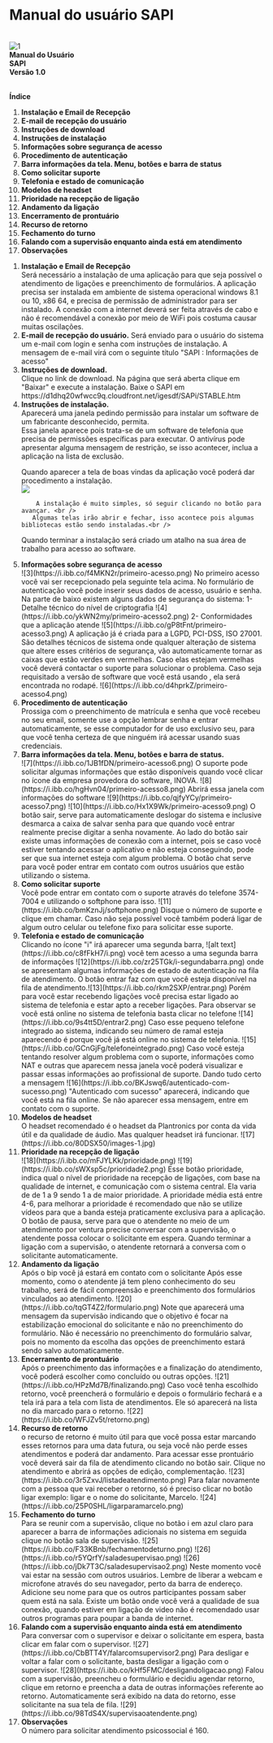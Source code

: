 # Manual do usuário SAPI
<br>![1](https://i.ibb.co/rdwpHxg/logomarca-1.png)
<br><b>Manual do Usuário</b> <br>
<b>SAPI</b><br>
<b>Versão 1.0</b><br><br>

<b>Índice</b>
<ol> 
<li><b>Instalação e Email de Recepção</b> </li>
<li><b>E-mail de recepção do usuário</b> </li>
<li><b>Instruções de download</b> </li>
<li><b>Instruções de instalação</b> </li>
<li><b>Informações sobre segurança de acesso</b> </li>
<li><b>Procedimento de autenticação</b> </li>
<li><b>Barra informações da tela. Menu, botôes e barra de status</b> </li>
<li><b>Como solicitar suporte</b> </li>
<li><b>Telefonia e estado de comunicação</b> </li>
<li><b>Modelos de headset</b> </li>
<li><b>Prioridade na recepção de ligação</b> </li>
<li><b>Andamento da ligação</b> </li>
<li><b>Encerramento de prontuário</b> </li>
<li><b>Recurso de retorno</b> </li>
<li><b>Fechamento do turno</b> </li>
<li><b>Falando com a supervisão enquanto ainda está em atendimento</b> </li>
<li><b>Observações</b> </li>
</ol>

<ol> <li><b>Instalação e Email de Recepção</b> </li>
Será necessário a instalação de uma aplicação para que seja possível o atendimento de ligações e preenchimento de formulários. A aplicação precisa ser instalada em ambiente de sistema operacional windows 8.1 ou 10, x86 64, e precisa de permissão de administrador para ser instalado. A conexão com a internet deverá ser feita através de cabo e não é recomendável a conexão por meio de WiFi pois costuma causar muitas oscilações.  
 
<li><b>E-mail de recepção do usuário.</b>
Será enviado para o usuário do sistema um e-mail com login e senha com instruções de instalação. A mensagem de e-mail virá com o seguinte título "SAPI : Informações de acesso" 
</li>  
 <li><b>Instruções de download.</b></li>
Clique no link de download. Na página que será aberta clique em "Baixar" e execute a instalação.
Baixe o SAPI em https://d1dhq20wfwcc9q.cloudfront.net/igesdf/SAPi/STABLE.htm  
<li><b>Instruções de instalação.</b></li>
Aparecerá uma janela pedindo permissão para instalar um software de um fabricante desconhecido, permita.<br />
Essa janela aparece pois trata-se de um software de telefonia que precisa de permissões específicas para  executar. O antivírus pode apresentar alguma mensagem de restrição, se isso acontecer, inclua a aplicação na lista de exclusão.<br />

Quando aparecer a tela de boas vindas da aplicação você poderá dar procedimento a instalação.<br />
![](C:\Users\Inova\Downloads\instalação.png)

    	A instalação é muito simples, só seguir clicando no botão para avançar. <br />
       Algumas telas irão abrir e fechar, isso acontece pois algumas bibliotecas estão sendo instaladas.<br />
Quando terminar a instalação será criado um atalho na sua área de trabalho para acesso ao software.  <br /> 
 
 <li><b>Informações sobre segurança de acesso</b></li>
 		![3](https://i.ibb.co/f4MKN2r/primeiro-acesso.png)
No primeiro acesso você vai ser recepcionado pela seguinte tela acima. No formulário de autenticação você pode inserir seus dados de acesso, usuário e senha.
Na parte de baixo existem alguns dados de segurança do sistema:
1- Detalhe técnico do nível de criptografia
![4](https://i.ibb.co/ykWN2my/primeiro-acesso2.png)
2- Conformidades que a aplicação atende
![5](https://i.ibb.co/gP8tFnt/primeiro-acesso3.png)
A aplicação já é criada para a LGPD, PCI-DSS, ISO 27001. São detalhes técnicos de sistema onde qualquer alteração de sistema que altere esses critérios de segurança, vão automaticamente tornar as caixas que estão verdes em vermelhas.
Caso elas estejam vermelhas você deverá contactar o suporte para solucionar o problema.
Caso seja requisitado a versão de software que você está usando , ela será encontrada no rodapé.
![6](https://i.ibb.co/d4hprkZ/primeiro-acesso4.png)
<li><b>Procedimento de autenticação</b></li>
Prossiga com o preenchimento de matrícula e senha que você recebeu no seu email, somente use a opção lembrar senha e entrar automaticamente, se esse computador for de uso exclusivo seu, para que você tenha certeza de que ninguém irá acessar usando suas credenciais.

 
 <li><b>Barra informações da tela. Menu, botôes e barra de status.</b></li>
 ![7](https://i.ibb.co/1JB1fDN/primeiro-acesso6.png)
 O suporte pode solicitar algumas informações que estão disponíveis quando você clicar no ícone da empresa provedora do software, INOVA.
![8](https://i.ibb.co/hgHvn04/primeiro-acesso8.png)
 Abrirá essa janela com informações do software
 ![9](https://i.ibb.co/qjfyYCy/primeiro-acesso7.png)
 ![10](https://i.ibb.co/Hx1X9Wk/primeiro-acesso9.png)
 O botão sair, serve para automaticamente deslogar do sistema e inclusive desmarca a caixa de salvar senha para que quando você entrar realmente precise digitar a senha novamente.
 Ao lado do botão sair existe umas informações de conexão com a internet, pois se caso você estiver tentando acessar o aplicativo e não esteja conseguindo, pode ser que sua internet esteja com algum problema.
 O botão chat serve para você poder entrar em contato com outros usuários que estão utilizando o sistema.
 
 <li><b>Como solicitar suporte</b></li>
 Você pode entrar em contato com o suporte através do telefone 3574-7004 e utilizando o softphone para isso. 
 ![11](https://i.ibb.co/bmKznJj/softphone.png)
Disque o número de suporte e clique em chamar.
Caso não seja possível você também poderá ligar de algum outro celular ou telefone fixo para solicitar esse suporte.
 <li><b>Telefonia e estado de comunicação</b></li>
 Clicando no ícone "i" irá aparecer uma segunda barra, ![alt text](https://i.ibb.co/c8fFkH7/i.png) você tem acesso a uma segunda barra de informações ![12](https://i.ibb.co/zr25TGk/i-segundabarra.png)
 onde se apresentam algumas informações de estado de autenticação na fila de atendimento.
 O botão entrar faz com que você esteja disponível na fila de atendimento.![13](https://i.ibb.co/rkm2SXP/entrar.png)
 Porém para você estar recebendo ligações você precisa estar ligado ao sistema de telefonia e estar apto a receber ligações.
 Para observar se você está online no sistema de telefonia basta clicar no telefone ![14](https://i.ibb.co/9s4tt5D/entrar2.png)
 Caso esse pequeno telefone integrado ao sistema, indicando seu número de ramal esteja aparecendo é porque você já está online no sistema de telefonia.
![15](https://i.ibb.co/GCnGjFg/telefoneintegrado.png)
 Caso você esteja tentando resolver algum problema com o suporte, informações como NAT e outras que aparecem nessa janela você poderá visualizar e passar essas informações ao profissional de suporte.
 Dando tudo certo a mensagem ![16](https://i.ibb.co/BKJswq6/autenticado-com-sucesso.png) "Autenticado com sucesso" aparecerá, indicando que você está na fila online.
 Se não aparecer essa mensagem, entre em contato com o suporte.
 <li><b>Modelos de headset</b></li>
 O headset recomendado é o headset da Plantronics por conta da vida útil e da qualidade de áudio. Mas qualquer headset irá funcionar.
![17](https://i.ibb.co/80DSX50/images-1.jpg)
 <li><b>Prioridade na recepção de ligação</b></li>
 ![18](https://i.ibb.co/mFJYLKk/prioridade.png)
 ![19](https://i.ibb.co/sWXsp5c/prioridade2.png)
 Esse botão prioridade, indica qual o nível de prioridade na recepção de ligações, com base na qualidade de internet, e comunicação com o sistema central. Ela varia de de 1 a 9 sendo 1 a de maior prioridade. A prioridade média está entre 4-6, para melhorar a prioridade é recomendado que não se utilize vídeos para que a banda esteja praticamente exclusiva para a aplicação.
 O botão de pausa, serve para que o atendente no meio de um atendimento por ventura precise conversar com a supervisão, o atendente possa colocar o solicitante em espera. 
Quando terminar a ligação com a supervisão, o atendente retornará a conversa com o solicitante automaticamente.
  <li><b>Andamento da ligação</b></li>
  Após o bip você já estará em contato com o solicitante
  Após esse momento, como o atendente já tem pleno conhecimento do seu trabalho, será de fácil compreensão e preenchimento dos formulários vinculados ao atendimento.
  ![20](https://i.ibb.co/tqGT4Z2/formulario.png)
  Note que aparecerá uma mensagem da supervisão indicando que o objetivo é focar na estabilização emocional do solicitante e não no preenchimento do formulário.
  Não é necessário no preenchimento do formulário salvar, pois no momento da escolha das opções de preenchimento estará sendo salvo automaticamente. 
  <li><b>Encerramento de prontuário</b></li>
  Após o preenchimento das informações e a finalização do atendimento, você poderá escolher como concluído ou outras opções.
  ![21](https://i.ibb.co/HPzMd7B/finalizando.png)
  Caso você tenha escolhido retorno, você preencherá o formulário e depois o formulário fechará e a tela irá para a tela com lista de atendimentos. Ele só aparecerá na lista no dia marcado para o retorno.
  ![22](https://i.ibb.co/WFJZv5t/retorno.png)
  
  <li><b>Recurso de retorno</b></li>
  o recurso de retorno é muito útil para que você possa estar marcando esses retornos para uma data futura, ou seja você não perde esses atendimentos e poderá dar andamento.
  Para acessar esse prontuário você deverá sair da fila de atendimento clicando no botão sair.
  Clique no atendimento e abrirá as opções de edição, complementação.
  ![23](https://i.ibb.co/3r5ZxvJ/listadeatendimento.png)
  Para falar novamente com a pessoa que vai receber o retorno, só é preciso clicar no botão ligar exemplo: ligar e o nome do solicitante, Marcelo.
  ![24](https://i.ibb.co/25P0SHL/ligarparamarcelo.png)
  
  <li><b>Fechamento do turno</b></li>
  Para se reunir com a supervisão, clique no botão i em azul claro para aparecer a barra de informações adicionais no sistema em seguida clique no botão sala de supervisão.
  ![25](https://i.ibb.co/F33KBnb/fechamentodeturno.png)
 ![26](https://i.ibb.co/r5YQrfY/saladesupervisao.png)
 ![26](https://i.ibb.co/jDk7T3C/saladesupervisao2.png)
 Neste momento você vai estar na sessão com outros usuários. Lembre de liberar a webcam e microfone através do seu navegador, perto da barra de endereço.
 Adicione seu nome para que os outros participantes possam saber quem está na sala.
 Existe um botão onde você verá a qualidade de sua conexão, quando estiver em ligação de video não é recomendado usar outros programas para poupar a banda de internet.
 <li><b>Falando com a supervisão enquanto ainda está em atendimento</b></li>
 Para conversar com o supervisor e deixar o solicitante em espera, basta clicar em falar com o supervisor.
 ![27](https://i.ibb.co/CbBTT4Y/falarcomsupervisor2.png)
 Para desligar e voltar a falar com o solicitante, basta desligar a ligação com o supervisor.
 ![28](https://i.ibb.co/kHf5FMC/desligandoligacao.png)
 Falou com a supervisão, preencheu o formulário e decidiu agendar retorno, clique em retorno e preencha a data de outras informações referente ao retorno. Automaticamente será exibido na data do retorno, esse solicitante na sua tela de fila.
 ![29](https://i.ibb.co/98TdS4X/supervisaoatendente.png)
 
 <li><b>Observações</b></li>
  O número para solicitar atendimento psicossocial é 160.
</ol>





